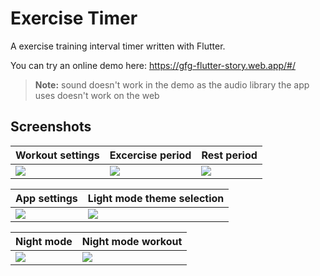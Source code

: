 # Exercise Timer

A exercise training interval timer written with Flutter.

You can try an online demo here: https://gfg-flutter-story.web.app/#/

> **Note:** sound doesn't work in the demo as the audio library the app uses doesn't work on the web

## Screenshots

| Workout settings | Excercise period | Rest period |
| ---------------- | ---------------- | ----------- |
| ![](https://github.com/insin/tabata_timer/blob/master/screenshots/settings.png) | ![](https://github.com/insin/tabata_timer/raw/master/screenshots/workout_exercise.png) | ![](https://github.com/insin/tabata_timer/raw/master/screenshots/workout_rest.png)|

| App settings | Light mode theme selection |
| ------------ | -------------------------- |
| ![](https://github.com/insin/tabata_timer/raw/master/screenshots/settings.png) | ![](https://github.com/insin/tabata_timer/raw/master/screenshots/light_theme.png) |

| Night mode | Night mode workout |
| ---------- | ------------------ |
| ![](https://github.com/insin/tabata_timer/raw/master/screenshots/tabata_config_night.png) | ![](https://github.com/insin/tabata_timer/raw/master/screenshots/workout_night.png) |
